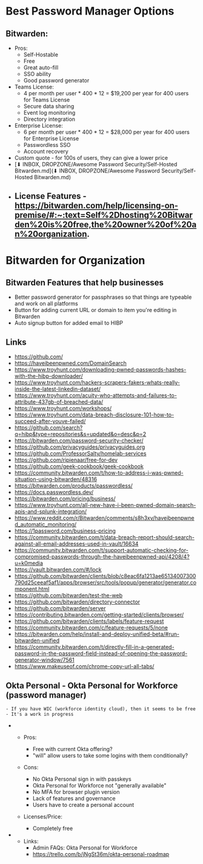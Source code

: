 # Best Password Manager Options

## Bitwarden: 
- Pros:
    - Self-Hostable
    - Free
    - Great auto-fill
    - SSO ability
    - Good password generator
- Teams License:
    - 4 per month per user * 400 * 12 = $19,200 per year for 400 users for Teams License
    - Secure data sharing
    - Event log monitoring
    - Directory integration
- Enterprise License:
    - 6 per month per user * 400 * 12 = $28,000 per year for 400 users for Enterprise License
    - Passwordless SSO
    - Account recovery
- Custom quote - for 100s of users, they can give a lower price
- [⬇ INBOX, DROPZONE/Awesome Password Security/Self-Hosted Bitwarden.md](⬇ INBOX, DROPZONE/Awesome Password Security/Self-Hosted Bitwarden.md)
- License Features - https://bitwarden.com/help/licensing-on-premise/#:~:text=Self%2Dhosting%20Bitwarden%20is%20free,the%20owner%20of%20an%20organization.
    - 

# Bitwarden for Organization

## Bitwarden Features that help businesses

- Better password generator for passphrases so that things are typeable and work on all platforms
- Button for adding current URL or domain to item you're editing in Bitwarden
- Auto signup button for added email to HIBP

## Links

- https://github.com/
- https://haveibeenpwned.com/DomainSearch
- https://www.troyhunt.com/downloading-pwned-passwords-hashes-with-the-hibp-downloader/
- https://www.troyhunt.com/hackers-scrapers-fakers-whats-really-inside-the-latest-linkedin-dataset/
- https://www.troyhunt.com/acuity-who-attempts-and-failures-to-attribute-437gb-of-breached-data/
- https://www.troyhunt.com/workshops/
- https://www.troyhunt.com/data-breach-disclosure-101-how-to-succeed-after-youve-failed/
- https://github.com/search?q=hibp&type=repositories&s=updated&o=desc&p=2
- https://bitwarden.com/password-security-checker/
- https://github.com/privacyguides/privacyguides.org
- https://github.com/ProfessorSalty/homelab-services
- https://github.com/ripienaar/free-for-dev
- https://github.com/geek-cookbook/geek-cookbook
- https://community.bitwarden.com/t/how-to-address-i-was-pwned-situation-using-bitwarden/48316
- https://bitwarden.com/products/passwordless/
- https://docs.passwordless.dev/
- https://bitwarden.com/pricing/business/
- https://www.troyhunt.com/all-new-have-i-been-pwned-domain-search-apis-and-splunk-integration/
- https://www.reddit.com/r/Bitwarden/comments/s8h3xv/haveibeenpwned_automatic_monitoring/
- https://1password.com/business-pricing
- https://community.bitwarden.com/t/data-breach-report-should-search-against-all-email-addresses-used-in-vault/16634
- https://community.bitwarden.com/t/support-automatic-checking-for-compromised-passwords-through-the-haveibeenpwned-api/4208/4?u=k0media
- https://vault.bitwarden.com/#/lock
- https://github.com/bitwarden/clients/blob/c8eac6fa1213ae65134007300790d25ceeaf5af1/apps/browser/src/tools/popup/generator/generator.component.html
- https://github.com/bitwarden/test-the-web
- https://github.com/bitwarden/directory-connector
- https://github.com/bitwarden/server
- https://contributing.bitwarden.com/getting-started/clients/browser/
- https://github.com/bitwarden/clients/labels/feature-request
- https://community.bitwarden.com/c/feature-requests/5/none
- https://bitwarden.com/help/install-and-deploy-unified-beta/#run-bitwarden-unified
- https://community.bitwarden.com/t/directly-fill-in-a-generated-password-in-the-password-field-instead-of-opening-the-password-generator-window/7561
- https://www.makeuseof.com/chrome-copy-url-all-tabs/

## Okta Personal - Okta Personal for Workforce (password manager)
    - If you have WIC (workforce identity cloud), then it seems to be free
    - It's a work in progress
- 
    - Pros:
        - Free with current Okta offering?
        - "will" allow users to take some logins with them conditionally?
    - Cons:
        - No Okta Personal sign in with passkeys
        - Okta Personal for Workforce not "generally available"
        - No MFA for browser plugin version
        - Lack of features and governance
        - Users have to create a personal account
        
    - Licenses/Price:
        - Completely free
- 
    - Links:
        - Admin FAQs: Okta Personal for Workforce 
        - https://trello.com/b/jNgSt36m/okta-personal-roadmap

## 